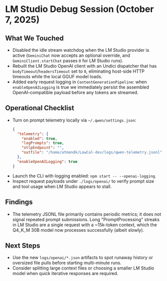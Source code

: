 # LM Studio Debug Session (October 7, 2025)

## What We Touched
- Disabled the idle stream watchdog when the LM Studio provider is active (`GeminiChat` now accepts an optional override, and `GeminiClient.startChat` passes `0` for LM Studio runs).
- Rebuilt the LM Studio OpenAI client with an Undici dispatcher that has `bodyTimeout`/`headersTimeout` set to `0`, eliminating host-side HTTP timeouts while the local GGUF model loads.
- Added early request logging in `ContentGenerationPipeline`: when `enableOpenAILogging` is true we immediately persist the assembled OpenAI-compatible payload before any tokens are streamed.

## Operational Checklist
- Turn on prompt telemetry locally via `~/.qwen/settings.json`:
  ```json
  {
    "telemetry": {
      "enabled": true,
      "logPrompts": true,
      "otlpEndpoint": "",
      "outfile": "/home/atmandk/LowCal-dev/logs/qwen-telemetry.jsonl"
    },
    "enableOpenAILogging": true
  }
  ```
- Launch the CLI with logging enabled: `npm start -- --openai-logging`.
- Inspect request payloads under `./logs/openai/` to verify prompt size and tool usage when LM Studio appears to stall.

## Findings
- The telemetry JSONL file primarily contains periodic metrics; it does not signal repeated prompt submissions. Long "PromptProcessing" streaks in LM Studio are a single request with a ~15k-token context, which the Q4_K_M 30B model now processes successfully (albeit slowly).

## Next Steps
- Use the new `logs/openai/*.json` artifacts to spot runaway history or oversized file pulls before starting multi-minute runs.
- Consider splitting large context files or choosing a smaller LM Studio model when quick iterative responses are required.
